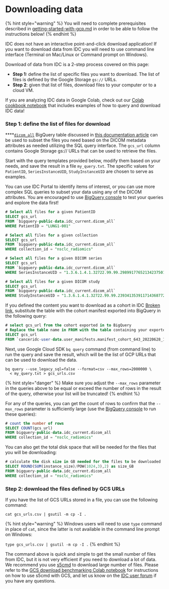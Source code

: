 # Downloading data

{% hint style="warning" %}
You will need to complete prerequisites described in [getting-started-with-gcp.md](../introduction/getting-started-with-gcp.md "mention") in order to be able to follow the instructions below!
{% endhint %}

IDC does not have an interactive point-and-click download application! If you want to download data from IDC you will need to use command line interface (Terminal on Mac/Linux or Command prompt on Windows).

Download of data from IDC is a 2-step process covered on this page:

* **Step 1:** define the list of specific files you want to download. The list of files is defined by the Google Storage `gs://` URLs.&#x20;
* **Step 2**: given that list of files, download files to your computer or to a cloud VM.&#x20;

If you are analyzing IDC data in Google Colab, check out our [Colab cookbook notebook](https://github.com/ImagingDataCommons/IDC-Examples/blob/master/notebooks/cookbook.ipynb) that includes examples of how to query and download IDC data!

### Step 1: define the list of files for download&#x20;

****[`dicom_all`](https://console.cloud.google.com/bigquery?p=bigquery-public-data\&d=idc\_current\&t=dicom\_all\&page=table) BigQuery table discussed in [this documentation article](https://learn.canceridc.dev/data/organization-of-data/files-and-metadata#bigquery-tables) can be used to subset the files you need based on the DICOM metadata attributes as needed utilizing the SQL query interface. The `gcs_url` column contains Google Storage gs:// URLs that can be used to retrieve the files.

Start with the query templates provided below, modify them based on your needs, and save the result in a file `my_query.txt`. The specific values for `PatientID`, `SeriesInstanceUID`, `StudyInstanceUID` are chosen to serve as examples.&#x20;

You can use IDC Portal to identify items of interest, or you can use more complex SQL queries to subset your data using any of the DICOM attributes. You are encouraged to use [BigQuery console](https://console.cloud.google.com/bigquery) to test your queries and explore the data first!

```sql
# Select all files for a given PatientID
SELECT gcs_url
FROM `bigquery-public-data.idc_current.dicom_all`
WHERE PatientID = "LUNG1-001"
```

```sql
# Select all files for a given collection
SELECT gcs_url
FROM `bigquery-public-data.idc_current.dicom_all`
WHERE collection_id = "nsclc_radiomics"
```

```sql
# Select all files for a given DICOM series
SELECT gcs_url
FROM `bigquery-public-data.idc_current.dicom_all`
WHERE SeriesInstanceUID = "1.3.6.1.4.1.32722.99.99.298991776521342375010861296712563382046"
```

```sql
# Select all files for a given DICOM study
SELECT gcs_url
FROM `bigquery-public-data.idc_current.dicom_all`
WHERE StudyInstanceUID = "1.3.6.1.4.1.32722.99.99.239341353911714368772597187099978969331"
```

If you defined the content you want to download as a cohort in IDC [Broken link](broken-reference "mention"), substitute the table with the cohort manifest exported into BigQuery in the following query:

```sql
# select gcs_url from the cohort exported in to BigQuery
# Replace the table name in FROM with the table containing your exported manifest!
SELECT gcs_url
FROM `canceridc-user-data.user_manifests.manifest_cohort_643_20220628_165636`
```

Next, use Google Cloud SDK `bq query` command (from command line) to run the query and save the result, which will be the list of GCP URLs that can be used to download the data.

```shell
bq query --use_legacy_sql=false --format=csv --max_rows=2000000 \
  < my_query.txt > gcs_urls.csv
```

{% hint style="danger" %}
Make sure you adjust the `--max_rows` parameter in the queries above to be equal or exceed the number of rows in the result of the query, otherwise your list will be truncated!
{% endhint %}

For any of the queries, you can get the count of rows to confirm that the `--max_rows` parameter is sufficiently large (use the [BigQuery console](https://console.cloud.google.com/bigquery) to run these queries):

```sql
# count the number of rows
SELECT COUNT(gcs_url) 
FROM bigquery-public-data.idc_current.dicom_all 
WHERE collection_id = "nsclc_radiomics"
```

You can also get the total disk space that will be needed for the files that you will be downloading:

```sql
# calculate the disk size in GB needed for the files to be downloaded
SELECT ROUND(SUM(instance_size)/POW(1024,3),2) as size_GB 
FROM bigquery-public-data.idc_current.dicom_all 
WHERE collection_id = "nsclc_radiomics"
```

### Step 2: download the files defined by GCS URLs

If you have the list of GCS URLs stored in a file, you can use the following command:

```shell-session
cat gcs_urls.csv | gsutil -m cp -I .
```

{% hint style="warning" %}
Windows users will need to use `type` command in place of `cat`, since the latter is not available in the command line prompt on Windows:

`type gcs_urls.csv | gsutil -m cp -I .`
{% endhint %}

The command above is quick and simple to get the small number of files from IDC, but it is not very efficient if you need to download a lot of data. We recommend you use [s5cmd](https://github.com/peak/s5cmd) to download large number of files. Please refer to the [GCS download benchmarking Colab notebook](https://github.com/ImagingDataCommons/IDC-Examples/blob/master/notebooks/download\_benchmarking.ipynb) for instructions on how to use s5cmd with GCS, and let us know on the [IDC user forum](https://discourse.canceridc.dev/) if you have any questions.

